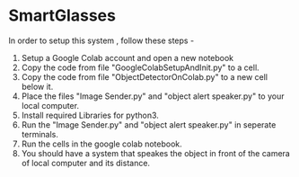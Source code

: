 # SmartGlasses
In order to setup this system , follow these steps -
1) Setup a Google Colab account and open a new notebook
2) Copy the code from file "GoogleColabSetupAndInit.py" to a cell.
3) Copy the code from file "ObjectDetectorOnColab.py" to a new cell below it.
4) Place the files "Image Sender.py" and "object alert speaker.py" to your local computer.
5) Install required Libraries for python3.
6) Run the "Image Sender.py" and "object alert speaker.py" in seperate terminals.
7) Run the cells in the google colab notebook.
8) You should have a system that speakes the object in front of the camera of local computer and its distance.

